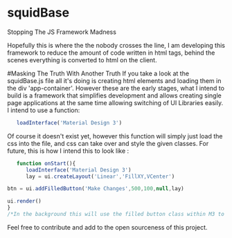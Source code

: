 # squidBase
Stopping The JS Framework Madness

Hopefully this is where the the nobody crosses the line, I am developing this framework to reduce the amount of code written in html tags, behind the scenes everything is converted to html on the client.

#Masking The Truth With Another Truth
If you take a look at the squidBase.js file all it's doing is creating html elements and loading them in the div 'app-container'. 
However these are the early stages, what I intend to build is a framework that simplifies development and allows creating single page applications at the same time allowing switching of UI Libraries easily.
I intend to use a function:
```jsx
   loadInterface('Material Design 3')
```
Of course it doesn't exist yet, however this function will simply just load the css into the file, and css can take over and style the given classes.
For future, this is how I intend this to look like :
```jsx
   function onStart(){
      loadInterface('Material Design 3')
      lay = ui.createLayout('Linear','FillXY,VCenter')

btn = ui.addFilledButton('Make Changes',500,100,null,lay)

ui.render()
}
/*In the background this will use the filled button class within M3 to style that specific buttton*/
```

Feel free to contribute and add to the open sourceness of this project.
